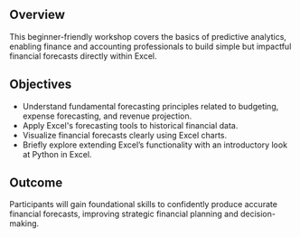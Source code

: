 <!--- https://chatgpt.com/c/68cacf25-13b4-8323-aa66-8ecd8a6a9dcb --->

## Overview
This beginner-friendly workshop covers the basics of predictive analytics, enabling finance and accounting professionals to build simple but impactful financial forecasts directly within Excel.

## Objectives
- Understand fundamental forecasting principles related to budgeting, expense forecasting, and revenue projection.  
- Apply Excel's forecasting tools to historical financial data.  
- Visualize financial forecasts clearly using Excel charts.  
- Briefly explore extending Excel’s functionality with an introductory look at Python in Excel.  

## Outcome
Participants will gain foundational skills to confidently produce accurate financial forecasts, improving strategic financial planning and decision-making.
